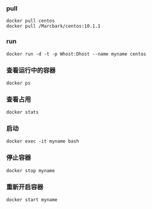 ### pull
    docker pull centos
    docker pull /Marcbark/centos:10.1.1

### run
    docker run -d -t -p Whost:Dhost --name myname centos

### 查看运行中的容器
    docker ps

### 查看占用
    docker stats

### 启动
    docker exec -it myname bash

### 停止容器
    docker stop myname

### 重新开启容器
    docker start myname